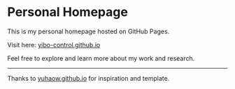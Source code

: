 # Personal Homepage

This is my personal homepage hosted on GitHub Pages.

Visit here: [yibo-control.github.io](https://yibo-control.github.io)

Feel free to explore and learn more about my work and research.

---

Thanks to [yuhaow.github.io](https://yuhaow.github.io) for inspiration and template.
